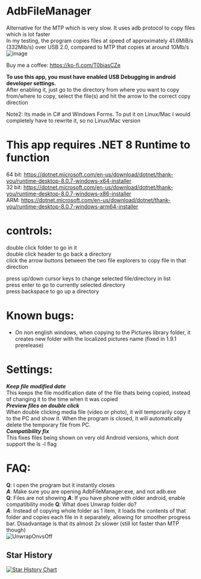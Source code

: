 # AdbFileManager    
Alternative for the MTP which is very slow. It uses adb protocol to copy files which is lot faster         
In my testing, the program copies files at speed of approximately 41.6MiB/s (332Mib/s) over USB 2.0, compared to MTP that copies at around 10Mb/s
![image](https://github.com/user-attachments/assets/c2571d20-c27c-4aa7-b450-5809223589ef)

Buy me a coffee: https://ko-fi.com/T0biasCZe 

**To use this app, you must have enabled USB Debugging in android developer settings.**        
After enabling it, just go to the directory from where you want to copy from/where to copy, select the file(s) and hit the arrow to the correct copy direction       

Note2: Its made in C# and Windows Forms. To put it on Linux/Mac I would completely have to rewrite it, so no Linux/Mac version

# This app requires .NET 8 Runtime to function   
64 bit: https://dotnet.microsoft.com/en-us/download/dotnet/thank-you/runtime-desktop-8.0.7-windows-x64-installer    
32 bit: https://dotnet.microsoft.com/en-us/download/dotnet/thank-you/runtime-desktop-8.0.7-windows-x86-installer    
ARM: https://dotnet.microsoft.com/en-us/download/dotnet/thank-you/runtime-desktop-8.0.7-windows-arm64-installer    

# controls:    
 double click folder to go in it    
 double click header to go back a directory    
 click the arrow buttons between the two file explorers to copy file in that direction    
 
 press up/down cursor keys to change selected file/directory in list    
 press enter to go to currently selected directory    
 press backspace to go up a directory

# Known bugs:
* On non english windows, when copying to the Pictures library folder, it creates new folder with the localized pictures name (fixed in 1.9.1 prerelease)

# Settings:  
***Keep file modified date***     
This keeps the file modification date of the file thats being copied, instead of changing it to the time when it was copied    
***Preview files on double click***  
When double clicking media file (video or photo), it will temporarily copy it to the PC and show it. When the program is closed, it will automatically delete the temporary file from PC.      
***Compatibility fix***        
This fixes files being shown on very old Android versions, which dont support the ls -l flag     


# FAQ:    
**Q**: I open the program but it instantly closes    
***A***: Make sure you are opening AdbFileManager.exe, and not adb.exe      
**Q**: Files are not showing
***A***: If you have phone with older android, enable compatibility mode
**Q**: What does Unwrap folder do?     
***A***: Instead of copying whole folder as 1 item, it loads the contents of that folder and copies each file in it separately, allowing for smoother progress bar. Disadvantage is that its almost 2x slower (still lot faster than MTP though)     
![UnwrapOnvsOff](https://github.com/user-attachments/assets/84847882-8283-4219-848b-e504edacc7df)


## Star History

[![Star History Chart](https://api.star-history.com/svg?repos=T0biasCZe/AdbFileManager&type=Date)](https://star-history.com/#T0biasCZe/AdbFileManager&Date)
